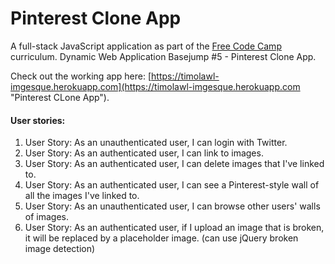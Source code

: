 # Pinterest Clone App

A full-stack JavaScript application as part of the [Free Code Camp](https://freecodecamp.com "Free Code Camp") curriculum. Dynamic Web Application Basejump #5 - Pinterest Clone App.

Check out the working app here: [https://timolawl-imgesque.herokuapp.com](https://timolawl-imgesque.herokuapp.com "Pinterest CLone App").

#### User stories:
1. User Story: As an unauthenticated user, I can login with Twitter.
2. User Story: As an authenticated user, I can link to images.
3. User Story: As an authenticated user, I can delete images that I've linked to.
4. User Story: As an authenticated user, I can see a Pinterest-style wall of all the images I've linked to.
5. User Story: As an unauthenticated user, I can browse other users' walls of images.
6. User Story: As an authenticated user, if I upload an image that is broken, it will be replaced by a placeholder image. (can use jQuery broken image detection)
